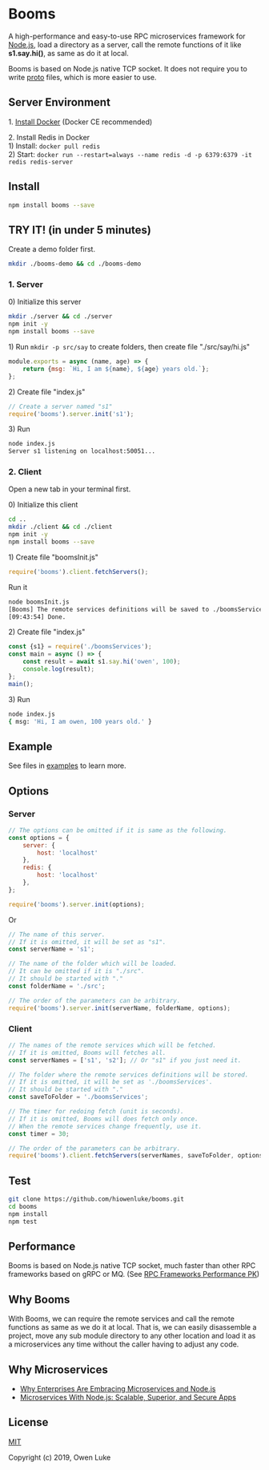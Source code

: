 
# Booms

A high-performance and easy-to-use RPC microservices framework for [Node.js](https://nodejs.org), load a directory as a server, call the remote functions of it like **s1.say.hi()**, as same as do it at local. 

Booms is based on Node.js native TCP socket. It does not require you to write [proto](https://developers.google.com/protocol-buffers/docs/proto3) files, which is more easier to use.

## Server Environment

1\. [Install Docker](https://docs.docker.com/v17.09/engine/installation/#supported-platforms) (Docker CE recommended)

2\. Install Redis in Docker  
1\) Install: `docker pull redis`  
2\) Start: `docker run --restart=always --name redis -d -p 6379:6379 -it redis redis-server`   

## Install

```sh
npm install booms --save
```

## TRY IT! (in under 5 minutes)

Create a demo folder first.

```sh
mkdir ./booms-demo && cd ./booms-demo
```

### 1. Server

0\) Initialize this server

```sh
mkdir ./server && cd ./server
npm init -y
npm install booms --save
```

1\) Run `mkdir -p src/say` to create folders, then create file "./src/say/hi.js"

```js
module.exports = async (name, age) => {
    return {msg: `Hi, I am ${name}, ${age} years old.`};
};
```

2\) Create file "index.js"

```js
// Create a server named "s1"
require('booms').server.init('s1');
```

3\) Run

```sh
node index.js
Server s1 listening on localhost:50051...
```

### 2. Client

Open a new tab in your terminal first.

0\) Initialize this client

```sh
cd ..
mkdir ./client && cd ./client
npm init -y
npm install booms --save
```

1\) Create file "boomsInit.js"

```js
require('booms').client.fetchServers();
```

Run it

```sh
node boomsInit.js
[Booms] The remote services definitions will be saved to ./boomsServices
[09:43:54] Done.
```

2\) Create file "index.js"

```js
const {s1} = require('./boomsServices');
const main = async () => {
    const result = await s1.say.hi('owen', 100);
    console.log(result);
};
main();
```

3\) Run

```sh
node index.js
{ msg: 'Hi, I am owen, 100 years old.' }
```

## Example

See files in [examples](./examples) to learn more.

## Options

### Server

```js
// The options can be omitted if it is same as the following.
const options = {
    server: {
        host: 'localhost'
    },
    redis: {
        host: 'localhost'
    },
};

require('booms').server.init(options);
```

Or

```js
// The name of this server.
// If it is omitted, it will be set as "s1".
const serverName = 's1';

// The name of the folder which will be loaded.
// It can be omitted if it is "./src".
// It should be started with "."
const folderName = './src'; 

// The order of the parameters can be arbitrary.
require('booms').server.init(serverName, folderName, options);
```

### Client


```js
// The names of the remote services which will be fetched.
// If it is omitted, Booms will fetches all.
const serverNames = ['s1', 's2']; // Or "s1" if you just need it.

// The folder where the remote services definitions will be stored.
// If it is omitted, it will be set as './boomsServices'.
// It should be started with "."
const saveToFolder = './boomsServices'; 

// The timer for redoing fetch (unit is seconds).
// If it is omitted, Booms will does fetch only once.
// When the remote services change frequently, use it.
const timer = 30;

// The order of the parameters can be arbitrary.
require('booms').client.fetchServers(serverNames, saveToFolder, options, timer);
```

## Test

```sh
git clone https://github.com/hiowenluke/booms.git
cd booms
npm install
npm test
```

## Performance

Booms is based on Node.js native TCP socket, much faster than other RPC frameworks based on gRPC or MQ. (See [RPC Frameworks Performance PK](https://github.com/hiowenluke/rpc-frameworks-performance-pk))

## Why Booms

With Booms, we can require the remote services and call the remote functions as same as we do it at local. That is, we can  easily disassemble a project, move any sub module directory to any other location and load it as a microservices any time without the caller having to adjust any code. 

## Why Microservices

* [Why Enterprises Are Embracing Microservices and Node.js](https://thenewstack.io/enterprises-embracing-microservices-node-js/)
* [Microservices With Node.js: Scalable, Superior, and Secure Apps](https://dzone.com/articles/microservices-with-nodejs-scalable-superior-and-se)

## License

[MIT](LICENSE)

Copyright (c) 2019, Owen Luke
